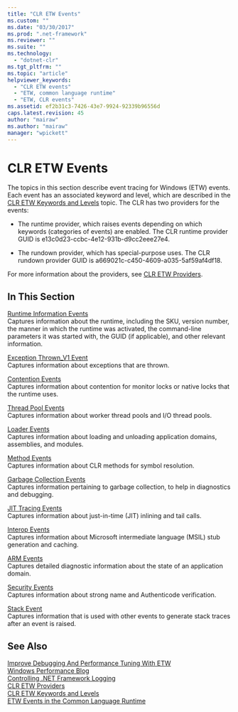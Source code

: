 ```yaml
---
title: "CLR ETW Events"
ms.custom: ""
ms.date: "03/30/2017"
ms.prod: ".net-framework"
ms.reviewer: ""
ms.suite: ""
ms.technology: 
  - "dotnet-clr"
ms.tgt_pltfrm: ""
ms.topic: "article"
helpviewer_keywords: 
  - "CLR ETW events"
  - "ETW, common language runtime"
  - "ETW, CLR events"
ms.assetid: ef2b31c3-7426-43e7-9924-92339b96556d
caps.latest.revision: 45
author: "mairaw"
ms.author: "mairaw"
manager: "wpickett"
---
```

# CLR ETW Events
The topics in this section describe event tracing for Windows (ETW) events. Each event has an associated keyword and level, which are described in the [CLR ETW Keywords and Levels](../../../docs/framework/performance/clr-etw-keywords-and-levels.md) topic. The CLR has two providers for the events:  
  
-   The runtime provider, which raises events depending on which keywords (categories of events) are enabled. The CLR runtime provider GUID is e13c0d23-ccbc-4e12-931b-d9cc2eee27e4.  
  
-   The rundown provider, which has special-purpose uses. The CLR rundown provider GUID is a669021c-c450-4609-a035-5af59af4df18.  
  
 For more information about the providers, see [CLR ETW Providers](../../../docs/framework/performance/clr-etw-providers.md).  
  
## In This Section  
 [Runtime Information Events](../../../docs/framework/performance/runtime-information-etw-events.md)  
 Captures information about the runtime, including the SKU, version number, the manner in which the runtime was activated, the command-line parameters it was started with, the GUID (if applicable), and other relevant information.  
  
 [Exception Thrown_V1 Event](../../../docs/framework/performance/exception-thrown-v1-etw-event.md)  
 Captures information about exceptions that are thrown.  
  
 [Contention Events](../../../docs/framework/performance/contention-etw-events.md)  
 Captures information about contention for monitor locks or native locks that the runtime uses.  
  
 [Thread Pool Events](../../../docs/framework/performance/thread-pool-etw-events.md)  
 Captures information about worker thread pools and I/O thread pools.  
  
 [Loader Events](../../../docs/framework/performance/loader-etw-events.md)  
 Captures information about loading and unloading application domains, assemblies, and modules.  
  
 [Method Events](../../../docs/framework/performance/method-etw-events.md)  
 Captures information about CLR methods for symbol resolution.  
  
 [Garbage Collection Events](../../../docs/framework/performance/garbage-collection-etw-events.md)  
 Captures information pertaining to garbage collection, to help in diagnostics and debugging.  
  
 [JIT Tracing Events](../../../docs/framework/performance/jit-tracing-etw-events.md)  
 Captures information about just-in-time (JIT) inlining and tail calls.  
  
 [Interop Events](../../../docs/framework/performance/interop-etw-events.md)  
 Captures information about Microsoft intermediate language (MSIL) stub generation and caching.  
  
 [ARM Events](../../../docs/framework/performance/application-domain-resource-monitoring-arm-etw-events.md)  
 Captures detailed diagnostic information about the state of an application domain.  
  
 [Security Events](../../../docs/framework/performance/security-etw-events.md)  
 Captures information about strong name and Authenticode verification.  
  
 [Stack Event](../../../docs/framework/performance/stack-etw-event.md)  
 Captures information that is used with other events to generate stack traces after an event is raised.  
  
## See Also  
 [Improve Debugging And Performance Tuning With ETW](http://go.microsoft.com/fwlink/?LinkId=179696)  
 [Windows Performance Blog](http://go.microsoft.com/fwlink/?LinkId=179509)  
 [Controlling .NET Framework Logging](../../../docs/framework/performance/controlling-logging.md)  
 [CLR ETW Providers](../../../docs/framework/performance/clr-etw-providers.md)  
 [CLR ETW Keywords and Levels](../../../docs/framework/performance/clr-etw-keywords-and-levels.md)  
 [ETW Events in the Common Language Runtime](../../../docs/framework/performance/etw-events-in-the-common-language-runtime.md)
